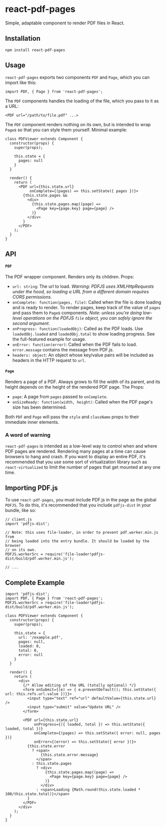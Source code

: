 # react-pdf-pages
Simple, adaptable component to render PDF files in React.

## Installation

`npm install react-pdf-pages`

## Usage

`react-pdf-pages` exports two components `PDF` and `Page`, which you can import like this:

```
import PDF, { Page } from 'react-pdf-pages';
```

The `PDF` components handles the loading of the file, which you pass to it as a URL:

```
<PDF url="/path/to/file.pdf" ...>
```

The `PDF` component renders nothing on its own, but is intended to wrap `Page`s so that you can style them yourself. Minimal example:

```
class PDFViewer extends Component {
  constructor(props) {
    super(props);

    this.state = {
      pages: null
    }
  }

  render() {
    return (
      <PDF url={this.state.url}
           onComplete={(pages) => this.setState({ pages })}>
        {this.state.pages &&
          <div>
            {this.state.pages.map((page) =>
              <Page key={page.key} page={page} />
            )}
          </div>
        }
      </PDF>
    );
  }
}
```

## API

#### `PDF`
The PDF wrapper component. Renders only its children. Props:

* `url: string`: The url to load. *Warning: PDFJS uses XMLHttpRequests under the hood, so loading a URL from a different domain requires CORS permissions.*
* `onComplete: function(pages, file)`: Called when the file is done loading and is ready to render. To render pages, keep track of the value of `pages` and pass them to `Page`s components. *Note: unless you're doing low-level operations on the PDFJS `file` object, you can safely ignore the second argument.*
* `onProgress: function(loadedObj)`: Called as the PDF loads. Use `loadedObj.loaded` and `loadedObj.total` to show loading progress. See the full-featured example for usage.
* `onError: function(error)`: Called when the PDF fails to load. `error.message` contains the message from PDF.js.
* `headers: object`: An object whose key/value pairs will be included as headers in the HTTP request to `url`.


#### `Page`
Renders a page of a PDF. Always grows to fill the width of its parent, and its height depends on the height of the rendered PDF page. The Props:

* `page`: A page from `pages` passed to `onComplete`.
* `onSizeReady: function(width, height)`: Called when the PDF page's size has been determined.

Both `PDF` and `Page` will pass the `style` and `className` props to their immediate inner elements.

### A word of warning
`react-pdf-pages` is intended as a low-level way to control when and where PDF pages are rendered. Rendering many pages at a time can cause browsers to hang and crash. If you want to display an entire PDF, it's recommended that you use some sort of virtualization library such as `react-virtualized` to limit the number of pages that get mounted at any one time.

## Importing PDF.js
To use `react-pdf-pages`, you must include PDF.js in the page as the global `PDFJS`. To do this, it's recommended that you include `pdfjs-dist` in your bundle, like so:

```
// client.js
import 'pdfjs-dist';

// Note: this uses file-loader, in order to prevent pdf.worker.min.js from
// being loaded into the entry bundle. It should be loaded by the browser
// on its own.
PDFJS.workerSrc = require('file-loader!pdfjs-dist/build/pdf.worker.min.js');

// ...
```

## Complete Example

```
import 'pdfjs-dist';
import PDF, { Page } from 'react-pdf-pages';
PDFJS.workerSrc = require('file-loader!pdfjs-dist/build/pdf.worker.min.js');

class PDFViewer extends Component {
  constructor(props) {
    super(props);

    this.state = {
      url: '/example.pdf',
      pages: null,
      loaded: 0,
      total: 0,
      error: null
    }
  }

  render() {
    return (
      <div>
        {/* Allow editing of the URL (totally optional) */}
        <form onSubmit={(e) => { e.preventDefault(); this.setState({ url: this.refs.url.value })}}>
          <input type="text" ref="url" defaultValue={this.state.url} />
          <input type="submit" value="Update URL" />
        </form>

        <PDF url={this.state.url}
             onProgress={({ loaded, total }) => this.setState({ loaded, total })}
             onComplete={(pages) => this.setState({ error: null, pages })}
             onError={(error) => this.setState({ error })}>
          {this.state.error
            ? <span>
                {this.state.error.message}
              </span>
            : this.state.pages
              ? <div>
                  {this.state.pages.map((page) =>
                    <Page key={page.key} page={page} />
                  )}
                </div>
              : <span>Loading {Math.round(this.state.loaded * 100/this.state.total)}</span>
          }
        </PDF>
      </div>
    );
  }
}

```
